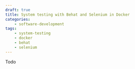```yaml
---
draft: true
title: System testing with Behat and Selenium in Docker
categories:
    - software-development
tags:
    - system-testing
    - docker
    - behat
    - selenium
---
```

Todo
